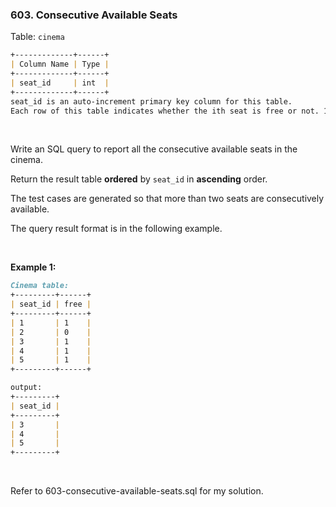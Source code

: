 ### 603. Consecutive Available Seats

Table: `cinema`

```markdown
+-------------+------+
| Column Name | Type |
+-------------+------+
| seat_id     | int  |
+-------------+------+
seat_id is an auto-increment primary key column for this table.
Each row of this table indicates whether the ith seat is free or not. 1 means free while 0 means occupied.
```

<br/>

Write an SQL query to report all the consecutive available seats in the cinema.

Return the result table **ordered** by `seat_id` in **ascending** order.

The test cases are generated so that more than two seats are consecutively available.

The query result format is in the following example.

<br/>

**Example 1:**

```markdown
Cinema table:
+---------+------+
| seat_id | free |
+---------+------+
| 1       | 1    |
| 2       | 0    |
| 3       | 1    |
| 4       | 1    |
| 5       | 1    |
+---------+------+

output:
+---------+
| seat_id |
+---------+
| 3       |
| 4       |
| 5       |
+---------+
```

<br/>

Refer to 603-consecutive-available-seats.sql for my solution.
